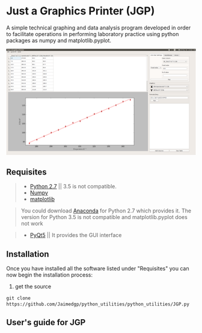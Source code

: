 # Just a Graphics Printer (JGP)

  A simple technical graphing and data analysis program developed in order to facilitate operations in performing laboratory practice using python packages as numpy and matplotlib.pyplot.
  
  ![alt text](Photos/Screenshot_JGP.png "Logo Title Text 1")
  
## Requisites
  
>* [Python 2.7](https://www.python.org/download/releases/2.7/) || 3.5 is not compatible.
>* [Numpy](http://www.numpy.org/) 
>* [matplotlib](http://matplotlib.org/) 

> You could download [Anaconda](https://www.continuum.io/downloads) for Python 2.7 which provides it. The version for Python 3.5 is not compatible and matplotlib.pyplot does not work

>* [PyQt5](https://www.riverbankcomputing.com/software/pyqt/download5) || It provides the GUI interface

## Installation

Once you have installed all the software listed under "Requisites" you can now begin the installation process:

1. get the source

``` shell
git clone https://github.com/Jaimedgp/python_utilities/python_utilities/JGP.py
```
  
## User's guide for JGP
